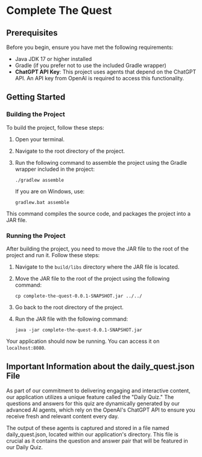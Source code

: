 # Complete The Quest


## Prerequisites
Before you begin, ensure you have met the following requirements:
- Java JDK 17 or higher installed
- Gradle (if you prefer not to use the included Gradle wrapper)
- **ChatGPT API Key**: This project uses agents that depend on the ChatGPT API. An API key from OpenAI is required to access this functionality.

## Getting Started

### Building the Project
To build the project, follow these steps:

1. Open your terminal.
2. Navigate to the root directory of the project.
3. Run the following command to assemble the project using the Gradle wrapper included in the project:

    ```
    ./gradlew assemble
    ```

    If you are on Windows, use:

    ```
    gradlew.bat assemble
    ```

This command compiles the source code, and packages the project into a JAR file.

### Running the Project
After building the project, you need to move the JAR file to the root of the project and run it. Follow these steps:

1. Navigate to the `build/libs` directory where the JAR file is located.
2. Move the JAR file to the root of the project using the following command:

    ```
    cp complete-the-quest-0.0.1-SNAPSHOT.jar ../../
    ```

3. Go back to the root directory of the project.
4. Run the JAR file with the following command:

    ```
    java -jar complete-the-quest-0.0.1-SNAPSHOT.jar
    ```


Your application should now be running. You can access it on ```localhost:8080```.

## Important Information about the daily_quest.json File

As part of our commitment to delivering engaging and interactive content, our application utilizes a unique feature called the "Daily Quiz." The questions and answers for this quiz are dynamically generated by our advanced AI agents, which rely on the OpenAI's ChatGPT API to ensure you receive fresh and relevant content every day.

The output of these agents is captured and stored in a file named daily_quest.json, located within our application's directory. This file is crucial as it contains the question and answer pair that will be featured in our Daily Quiz.

